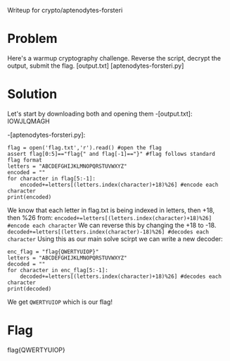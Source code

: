 Writeup for crypto/aptenodytes-forsteri

# Problem
Here's a warmup cryptography challenge. Reverse the script, decrypt the output, submit the flag.
[output.txt] [aptenodytes-forsteri.py]

# Solution
Let's start by downloading both and opening them
-[output.txt]:
IOWJLQMAGH

-[aptenodytes-forsteri.py]:
```
flag = open('flag.txt','r').read() #open the flag
assert flag[0:5]=="flag{" and flag[-1]=="}" #flag follows standard flag format
letters = "ABCDEFGHIJKLMNOPQRSTUVWXYZ"
encoded = ""
for character in flag[5:-1]:
    encoded+=letters[(letters.index(character)+18)%26] #encode each character
print(encoded)
```

We know that each letter in flag.txt is being indexed in letters, then +18, then %26 from: 
`encoded+=letters[(letters.index(character)+18)%26] #encode each character`
We can reverse this by changing the +18 to -18.
`decoded+=letters[(letters.index(character)-18)%26] #decodes each character`
Using this as our main solve scirpt we can write a new decoder:
```
enc_flag = "flag{QWERTYUIOP}"
letters = "ABCDEFGHIJKLMNOPQRSTUVWXYZ"
decoded = ""
for character in enc_flag[5:-1]:
    decoded+=letters[(letters.index(character)+18)%26] #decodes each character
print(decoded)
```
We get `QWERTYUIOP` which is our flag!

# Flag
flag{QWERTYUIOP}
